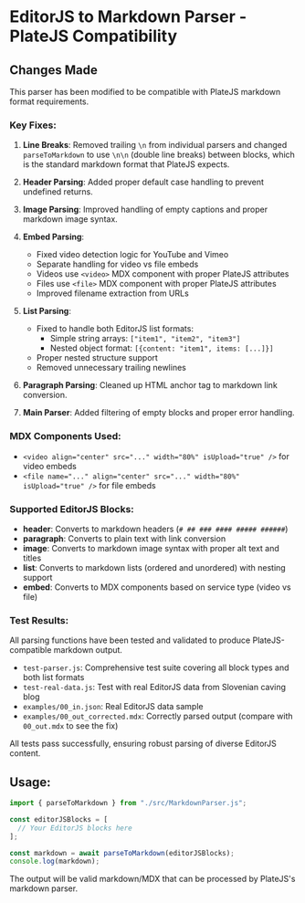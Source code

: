 # EditorJS to Markdown Parser - PlateJS Compatibility

## Changes Made

This parser has been modified to be compatible with PlateJS markdown format requirements.

### Key Fixes:

1. **Line Breaks**: Removed trailing `\n` from individual parsers and changed `parseToMarkdown` to use `\n\n` (double line breaks) between blocks, which is the standard markdown format that PlateJS expects.

2. **Header Parsing**: Added proper default case handling to prevent undefined returns.

3. **Image Parsing**: Improved handling of empty captions and proper markdown image syntax.

4. **Embed Parsing**:

   - Fixed video detection logic for YouTube and Vimeo
   - Separate handling for video vs file embeds
   - Videos use `<video>` MDX component with proper PlateJS attributes
   - Files use `<file>` MDX component with proper PlateJS attributes
   - Improved filename extraction from URLs

5. **List Parsing**:

   - Fixed to handle both EditorJS list formats:
     - Simple string arrays: `["item1", "item2", "item3"]`
     - Nested object format: `[{content: "item1", items: [...]}]`
   - Proper nested structure support
   - Removed unnecessary trailing newlines

6. **Paragraph Parsing**: Cleaned up HTML anchor tag to markdown link conversion.

7. **Main Parser**: Added filtering of empty blocks and proper error handling.

### MDX Components Used:

- `<video align="center" src="..." width="80%" isUpload="true" />` for video embeds
- `<file name="..." align="center" src="..." width="80%" isUpload="true" />` for file embeds

### Supported EditorJS Blocks:

- **header**: Converts to markdown headers (`# ## ### #### ##### ######`)
- **paragraph**: Converts to plain text with link conversion
- **image**: Converts to markdown image syntax with proper alt text and titles
- **list**: Converts to markdown lists (ordered and unordered) with nesting support
- **embed**: Converts to MDX components based on service type (video vs file)

### Test Results:

All parsing functions have been tested and validated to produce PlateJS-compatible markdown output.

- `test-parser.js`: Comprehensive test suite covering all block types and both list formats
- `test-real-data.js`: Test with real EditorJS data from Slovenian caving blog
- `examples/00_in.json`: Real EditorJS data sample
- `examples/00_out_corrected.mdx`: Correctly parsed output (compare with `00_out.mdx` to see the fix)

All tests pass successfully, ensuring robust parsing of diverse EditorJS content.

## Usage:

```javascript
import { parseToMarkdown } from "./src/MarkdownParser.js";

const editorJSBlocks = [
  // Your EditorJS blocks here
];

const markdown = await parseToMarkdown(editorJSBlocks);
console.log(markdown);
```

The output will be valid markdown/MDX that can be processed by PlateJS's markdown parser.
